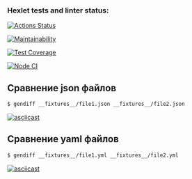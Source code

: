 ### Hexlet tests and linter status:
[![Actions Status](https://github.com/mn81566/frontend-project-lvl2/workflows/hexlet-check/badge.svg)](https://github.com/mn81566/frontend-project-lvl2/actions)

[![Maintainability](https://api.codeclimate.com/v1/badges/ca05ad0e67dec238d69f/maintainability)](https://codeclimate.com/github/mn81566/frontend-project-lvl2/maintainability)

[![Test Coverage](https://api.codeclimate.com/v1/badges/ca05ad0e67dec238d69f/test_coverage)](https://codeclimate.com/github/mn81566/frontend-project-lvl2/test_coverage)

[![Node CI](https://github.com/mn81566/frontend-project-lvl2/workflows/Node%20CI/badge.svg)](https://github.com/mn81566/frontend-project-lvl2/actions)


## Сравнение json файлов
```sh
$ gendiff __fixtures__/file1.json __fixtures__/file2.json
```

[![asciicast](https://asciinema.org/a/wXWA2d6CC416TpDNKYpYTG390.svg)](https://asciinema.org/a/wXWA2d6CC416TpDNKYpYTG390)


## Сравнение yaml файлов
```sh
$ gendiff __fixtures__/file1.yml __fixtures__/file2.yml
```

[![asciicast](https://asciinema.org/a/mcSMrLvJVRaPmrs5Iuk3GMt84.svg)](https://asciinema.org/a/mcSMrLvJVRaPmrs5Iuk3GMt84)